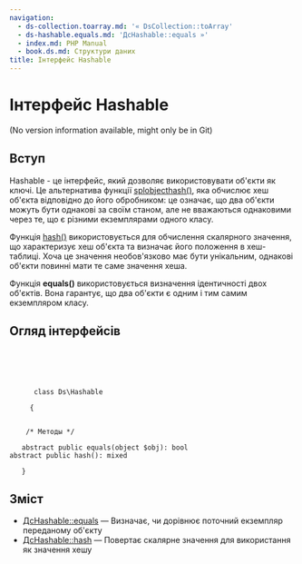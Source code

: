 ```yaml
---
navigation:
  - ds-collection.toarray.md: '« DsCollection::toArray'
  - ds-hashable.equals.md: 'ДсHashable::equals »'
  - index.md: PHP Manual
  - book.ds.md: Структури даних
title: Інтерфейс Hashable
---
```

# Інтерфейс Hashable

(No version information available, might only be in Git)

## Вступ

Hashable - це інтерфейс, який дозволяє використовувати об'єкти як ключі. Це альтернатива функції [splobjecthash()](function.spl-object-hash.md), яка обчислює хеш об'єкта відповідно до його обробником: це означає, що два об'єкти можуть бути однакові за своїм станом, але не вважаються однаковими через те, що є різними екземплярами одного класу.

Функція [hash()](function.hash.md) використовується для обчислення скалярного значення, що характеризує хеш об'єкта та визначає його положення в хеш-таблиці. Хоча це значення необов'язково має бути унікальним, однакові об'єкти повинні мати те саме значення хеша.

Функція **equals()** використовується визначення ідентичності двох об'єктів. Вона гарантує, що два об'єкти є одним і тим самим екземпляром класу.

## Огляд інтерфейсів

```classsynopsis


    
    
     
      class Ds\Hashable
     
     {
    

    /* Методы */
    
   abstract public equals(object $obj): bool
abstract public hash(): mixed

   }
```

## Зміст

-   [ДсHashable::equals](ds-hashable.equals.md) — Визначає, чи дорівнює поточний екземпляр переданому об'єкту
-   [ДсHashable::hash](ds-hashable.hash.md) — Повертає скалярне значення для використання як значення хешу
